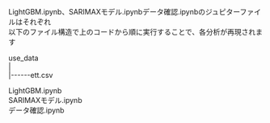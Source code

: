 LightGBM.ipynb、SARIMAXモデル.ipynbデータ確認.ipynbのジュピターファイルはそれぞれ  
以下のファイル構造で上のコードから順に実行することで、各分析が再現されます  

use_data  
   |  
   |------ett.csv  
  
LightGBM.ipynb  
SARIMAXモデル.ipynb  
データ確認.ipynb  
